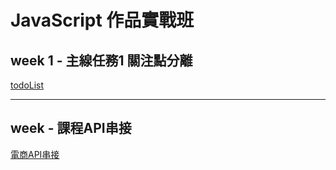 # JavaScript 作品實戰班

## week 1 - **主線任務1 關注點分離**
[todoList](https://tzuyi00.github.io/hx-js-training/todoList)

---
## week  - **課程API串接**
[電商API串接](https://tzuyi00.github.io/hx-js-training/APIconnect)
